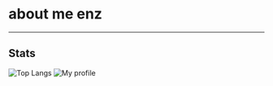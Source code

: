 # about me enz


---
## Stats
![Top Langs](https://stats.tov.monster/api/top-langs/?username=monstertov&theme=dark&langs_count=10)
![My profile](https://stats.tov.monster/api?username=monstertov&include_all_commits=true&theme=dark)


